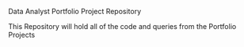 Data Analyst Portfolio Project Repository

This Repository will hold all of the code and queries from the Portfolio Projects
